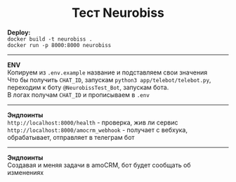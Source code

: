 <h1 align="center"> Тест Neurobiss </h1>

**Deploy:**<br>
`docker build -t neurobiss .`<br>
`docker run -p 8000:8000 neurobiss`<br>

---

**ENV**<br>
Копируем из `.env.example` название и подставляем свои значения<br>
Что бы получить `CHAT_ID`, запускам `python3 app/telebot/telebot.py`, переходим к боту `@NeurobissTest_Bot`, запускам бота.<br>
В логах получам `CHAT_ID` и прописываем в `.env`

---

**Эндпоинты**<br>
`http://localhost:8000/health` - проверка, жив ли сервис<br>
`http://localhost:8000/amocrm_webhook` - получает с вебхука, обрабатывает, отправляет в телеграм бот<br>

---

**Эндпоинты**<br>
Создавая и меняя задачи в amoCRM, бот будет сообщать об изменениях